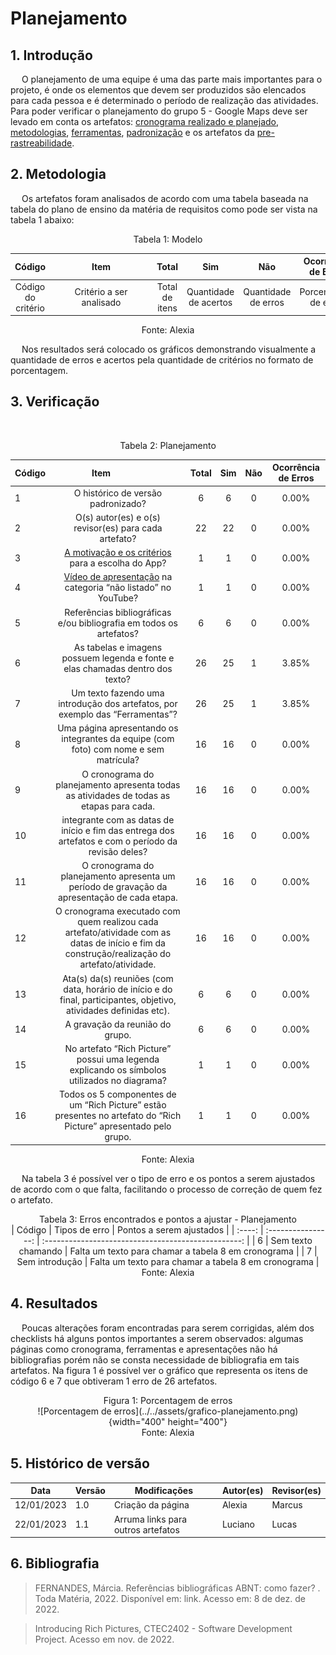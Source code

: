 # Planejamento

##  1. Introdução

&emsp; O planejamento de uma equipe é uma das parte mais importantes para o projeto, é onde os elementos que devem ser produzidos são elencados para cada pessoa e é determinado o período de realização das atividades. Para poder verificar o planejamento do grupo 5 - Google Maps deve ser levado em conta os artefatos: [cronograma realizado e planejado](../../planejamento/1.cronograma.md), [metodologias](../../planejamento/2.metodologias.md), [ferramentas](../../planejamento/3.ferramentas.md), [padronização](../../planejamento/4.padronizacao.md) e os artefatos da [pre-rastreabilidade](../../pre_rastreabilidade/RichPicture.md).

## 2. Metodologia

&emsp; Os artefatos foram analisados de acordo com uma tabela baseada na tabela do plano de ensino da matéria de requisitos como pode ser vista na tabela 1 abaixo:

<figcaption align="center">Tabela 1: Modelo</figcaption>

|       Código       | <div style="width:150px">Item</div> |     Total      |          Sim          |         Não         | Ocorrência de Erros  |
| :----------------: | :---------------------------------: | :------------: | :-------------------: | :-----------------: | :------------------: |
| Código do critério |      Critério a ser analisado       | Total de itens | Quantidade de acertos | Quantidade de erros | Porcentagem de erros |

<figcaption align="center">Fonte: Alexia</figcaption>

&emsp; Nos resultados será colocado os gráficos demonstrando visualmente a quantidade de erros e acertos pela quantidade de critérios no formato de porcentagem.

## 3. Verificação

&emsp; 

<figcaption align="center">Tabela 2: Planejamento</figcaption>

| Código |                                                      <div style="width:150px">Item</div>                                                      | Total |  Sim  |  Não  | Ocorrência de Erros |
| :----- | :-------------------------------------------------------------------------------------------------------------------------------------------: | :---: | :---: | :---: | :-----------------: |
| 1      |                                                      O histórico de versão padronizado?                                                       |   6   |   6   |   0   |        0.00%        |
| 2      |                                             O(s) autor(es) e o(s) revisor(es) para cada artefato?                                             |  22   |  22   |   0   |        0.00%        |
| 3      |             [A motivação e os critérios](../../../pre_rastreabilidade/RichPicture#2-aplicativo-escolhido) para a escolha do App?              |   1   |   1   |   0   |        0.00%        |
| 4      |                               [Vídeo de apresentação](../../../entregas) na categoria “não listado” no YouTube?                               |   1   |   1   |   0   |        0.00%        |
| 5      |                                      Referências bibliográficas e/ou bibliografia em todos os artefatos?                                      |   6   |   6   |   0   |        0.00%        |
| 6      |                                As tabelas e imagens possuem legenda e fonte e elas chamadas dentro dos texto?                                 |  26   |  25   |   1   |        3.85%        |
| 7      |                                 Um texto fazendo uma introdução dos artefatos, por exemplo das “Ferramentas”?                                 |  26   |  25   |   1   |        3.85%        |
| 8      |                             Uma página apresentando os integrantes da equipe (com foto) com nome e sem matrícula?                             |  16   |  16   |   0   |        0.00%        |
| 9      |                           O cronograma do planejamento apresenta todas as atividades de todas as etapas para cada.                            |  16   |  16   |   0   |        0.00%        |
| 10     |                      integrante com as datas de início e fim das entrega dos artefatos e com o período da revisão deles?                      |  16   |  16   |   0   |        0.00%        |
| 11     |                         O cronograma do planejamento apresenta um período de gravação da apresentação de cada etapa.                          |  16   |  16   |   0   |        0.00%        |
| 12     | O cronograma executado com quem realizou cada artefato/atividade com as datas de início e fim da construção/realização do artefato/atividade. |  16   |  16   |   0   |        0.00%        |
| 13     |              Ata(s) da(s) reuniões (com data, horário de início e do final, participantes, objetivo, atividades definidas etc).               |   6   |   6   |   0   |        0.00%        |
| 14     |                                                        A gravação da reunião do grupo.                                                        |   6   |   6   |   0   |        0.00%        |
| 15     |                         No artefato “Rich Picture” possui uma legenda explicando os símbolos utilizados no diagrama?                          |   1   |   1   |   0   |        0.00%        |
| 16     |               Todos os 5 componentes de um “Rich Picture” estão presentes no artefato do “Rich Picture” apresentado pelo grupo.               |   1   |   1   |   0   |        0.00%        |

<figcaption align="center">Fonte: Alexia</figcaption>

&emsp; Na tabela 3 é possível ver o tipo de erro e os pontos a serem ajustados de acordo com o que falta, facilitando o processo de correção de quem fez o artefato.

<center>

<figcaption>Tabela 3: Erros encontrados e pontos a ajustar - Planejamento</figcaption>
| Código |   Tipos de erro    |              Pontos a serem ajustados               |
| :----: | :----------------: | :-------------------------------------------------: |
|   6    | Sem texto chamando | Falta um texto para chamar a tabela 8 em cronograma |
|   7    |   Sem introdução   | Falta um texto para chamar a tabela 8 em cronograma |

<figcaption>Fonte: Alexia</figcaption>
</center>

## 4. Resultados

&emsp; Poucas alterações foram encontradas para serem corrigidas, além dos checklists há alguns pontos importantes a serem observados: algumas páginas como cronograma, ferramentas e apresentações não há bibliografias porém não se consta necessidade de bibliografia em tais artefatos. Na figura 1 é possível ver o gráfico que representa os itens de código 6 e 7 que obtiveram 1 erro de 26 artefatos.

<center>

<figcaption>Figura 1: Porcentagem de erros</figcaption>
![Porcentagem de erros](../../assets/grafico-planejamento.png){width="400" height="400"}
<figcaption>Fonte: Alexia</figcaption>
</center>

## 5. Histórico de versão

| Data       | Versão | Modificações                       | Autor(es) | Revisor(es) |
| ---------- | ------ | ---------------------------------- | --------- | ----------- |
| 12/01/2023 | 1.0    | Criação da página                  | Alexia    | Marcus      |
| 22/01/2023 | 1.1    | Arruma links para outros artefatos | Luciano   | Lucas       |

## 6. Bibliografia

> FERNANDES, Márcia. Referências bibliográficas ABNT: como fazer? . Toda Matéria, 2022. Disponível em: link. Acesso em: 8 de dez. de 2022.

> Introducing Rich Pictures, CTEC2402 - Software Development Project. Acesso em nov. de 2022.

